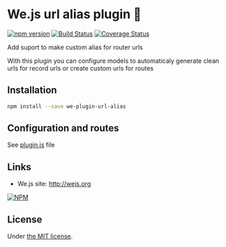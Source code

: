 # We.js url alias plugin :twisted_rightwards_arrows:

[![npm version](https://badge.fury.io/js/we-plugin-url-alias.svg)](https://badge.fury.io/js/we-plugin-url-alias) [![Build Status](https://travis-ci.org/wejs/we-plugin-url-alias.svg?branch=master)](https://travis-ci.org/wejs/we-plugin-url-alias) [![Coverage Status](https://coveralls.io/repos/github/wejs/we-plugin-url-alias/badge.svg?branch=master)](https://coveralls.io/github/wejs/we-plugin-url-alias?branch=master)

Add suport to make custom alias for router urls

With this plugin you can configure models to automaticaly generate clean urls for record urls or create custom urls for routes

## Installation

```sh
npm install --save we-plugin-url-alias
```

## Configuration and routes

See [plugin.js](plugin.js) file

## Links

- We.js site: http://wejs.org

[![NPM](https://nodei.co/npm/we-plugin-url-alias.png?downloads=true&downloadRank=true&stars=true)](https://nodei.co/npm/we-plugin-url-alias/)

## License

Under [the MIT license](https://github.com/wejs/we-core/blob/master/LICENSE.md).